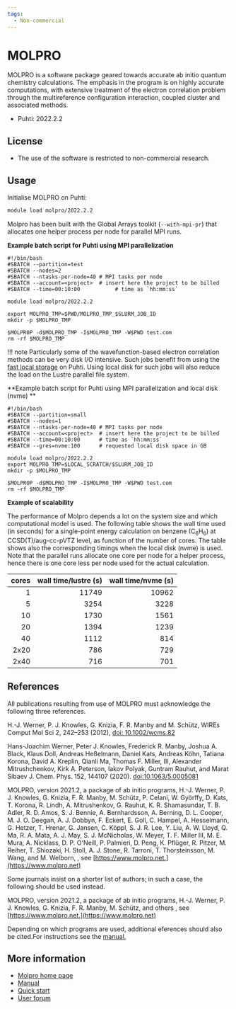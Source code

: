 ```yaml
---
tags:
  - Non-commercial
---
```


# MOLPRO

MOLPRO is a software package geared towards accurate ab initio quantum chemistry calculations. The emphasis in the program is on highly accurate computations, with extensive treatment of the electron correlation problem through the multireference configuration interaction, coupled cluster and associated methods.

-   Puhti: 2022.2.2

## License

-  The use of the software is restricted to non-commercial research. 

## Usage

Initialise MOLPRO on Puhti:

```bash
module load molpro/2022.2.2
```
Molpro has been built with the Global Arrays toolkit (`--with-mpi-pr`) that allocates one helper process per node for parallel MPI runs.

**Example batch script for Puhti using MPI parallelization**

```
#!/bin/bash
#SBATCH --partition=test
#SBATCH --nodes=2
#SBATCH --ntasks-per-node=40 # MPI tasks per node
#SBATCH --account=<project>  # insert here the project to be billed 
#SBATCH --time=00:10:00           # time as `hh:mm:ss`

module load molpro/2022.2.2

export MOLPRO_TMP=$PWD/MOLPRO_TMP_$SLURM_JOB_ID
mkdir -p $MOLPRO_TMP

$MOLPROP -d$MOLPRO_TMP -I$MOLPRO_TMP -W$PWD test.com
rm -rf $MOLPRO_TMP
```

!!! note
    Particularly some of the wavefunction-based electron correlation methods can be very disk I/O intensive. Such jobs benefit from using the [fast local storage](../../computing/running/creating-job-scripts-puhti/#local-storage) on Puhti. Using local disk for such jobs will also reduce the load on the Lustre parallel file system.
 

   
**Example batch script for Puhti using MPI parallelization and local disk (nvme) **

```
#!/bin/bash
#SBATCH --partition=small
#SBATCH --nodes=1
#SBATCH --ntasks-per-node=40 # MPI tasks per node
#SBATCH --account=<project>  # insert here the project to be billed 
#SBATCH --time=00:10:00      # time as `hh:mm:ss`
#SBATCH --gres=nvme:100      # requested local disk space in GB 

module load molpro/2022.2.2
export MOLPRO_TMP=$LOCAL_SCRATCH/$SLURM_JOB_ID
mkdir -p $MOLPRO_TMP

$MOLPROP -d$MOLPRO_TMP -I$MOLPRO_TMP -W$PWD test.com
rm -rf $MOLPRO_TMP
```

**Example of scalability** 

The performance of Molpro depends a lot on the system size and which computational model is used. The following table shows the wall time used (in seconds) for a single-point energy calculation on benzene (C<sub>6</sub>H<sub>6</sub>) at CCSD(T)/aug-cc-pVTZ level, as function of the number of cores. The table shows also the corresponding timings when the local disk (nvme) is used. Note that the parallel runs allocate one core per node for a helper process, hence there is one core less per node used for the actual calculation. 


| cores               |wall time/lustre (s) | wall time/nvme (s) |
| ------------------: | ------------------: | -----------------: |
|  1                  | 11749               |   10962            |
|  5                  |  3254               |    3228            |
| 10                  |  1730               |    1561            |
| 20                  |  1394               |    1239            |
| 40                  |  1112               |     814            |
| 2x20                |   786               |     729            |
| 2x40                |   716               |     701            |    


## References
All publications resulting from use of MOLPRO must acknowledge the following three references.

H.-J. Werner, P. J. Knowles, G. Knizia, F. R. Manby and M. Schütz, WIREs Comput Mol Sci 2, 242–253 (2012), [doi: 10.1002/wcms.82](https://onlinelibrary.wiley.com/doi/abs/10.1002/wcms.82)

Hans-Joachim Werner, Peter J. Knowles, Frederick R. Manby, Joshua A. Black, Klaus Doll, Andreas Heßelmann, Daniel Kats, Andreas Köhn, Tatiana Korona, David A. Kreplin, Qianli Ma, Thomas F. Miller, III, Alexander Mitrushchenkov, Kirk A. Peterson, Iakov Polyak, Guntram Rauhut, and Marat Sibaev J. Chem. Phys. 152, 144107 (2020). [doi:10.1063/5.0005081](https://doi.org/10.1063/5.0005081)

MOLPRO, version 2021.2, a package of ab initio programs, H.-J. Werner, P. J. Knowles, G. Knizia, F. R. Manby, M. Schütz, P. Celani, W. Györffy, D. Kats, T. Korona, R. Lindh, A. Mitrushenkov, G. Rauhut, K. R. Shamasundar, T. B. Adler, R. D. Amos, S. J. Bennie, A. Bernhardsson, A. Berning, D. L. Cooper, M. J. O. Deegan, A. J. Dobbyn, F. Eckert, E. Goll, C. Hampel, A. Hesselmann, G. Hetzer, T. Hrenar, G. Jansen, C. Köppl, S. J. R. Lee, Y. Liu, A. W. Lloyd, Q. Ma, R. A. Mata, A. J. May, S. J. McNicholas, W. Meyer, T. F. Miller III, M. E. Mura, A. Nicklass, D. P. O'Neill, P. Palmieri, D. Peng, K. Pflüger, R. Pitzer, M. Reiher, T. Shiozaki, H. Stoll, A. J. Stone, R. Tarroni, T. Thorsteinsson, M. Wang, and M. Welborn, , see [https://www.molpro.net.](https://www.molpro.net)

Some journals insist on a shorter list of authors; in such a case, the following should be used instead.

MOLPRO, version 2021.2, a package of ab initio programs, H.-J. Werner, P. J. Knowles, G. Knizia, F. R. Manby, M. Schütz, and others , see [https://www.molpro.net.](https://www.molpro.net) 

Depending on which programs are used, additional eferences should also be cited.For instructions see the [manual.](https://www.molpro.net/manual/doku.php?id=references) 

## More information

-  [Molpro home page](https://www.molpro.net/)  
-  [Manual](https://www.molpro.net/manual/doku.php)
-  [Quick start](https://www.molpro.net/manual/doku.php?id=quickstart)
- [User forum](https://groups.google.com/g/molpro-user)

  
